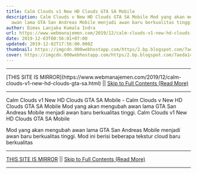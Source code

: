 ```yaml
---
title: Calm Clouds v1 New HD Clouds GTA SA Mobile
description: Calm Clouds v New HD Clouds GTA SA Mobile Mod yang akan mengubah
  awan lama GTA San Andreas Mobile menjadi awan baru berkualitas tinggi.
author: Dimas Lanjaka Kumala Indra
url: https://www.webmanajemen.com/2019/12/calm-clouds-v1-new-hd-clouds-gta-sa.html
date: 2019-12-03T00:56:01+07:00
updated: 2019-12-02T17:56:00.000Z
thumbnail: https://imgcdn.000webhostapp.com/https/2.bp.blogspot.com/7aeda14f80b89ac1a96fdf5e6b7e6076.jpeg
cover: https://imgcdn.000webhostapp.com/https/2.bp.blogspot.com/7aeda14f80b89ac1a96fdf5e6b7e6076.jpeg
---
```


<hr/> [THIS SITE IS MIRROR](https://www.webmanajemen.com/2019/12/calm-clouds-v1-new-hd-clouds-gta-sa.html) || <a href="https://www.webmanajemen.com/2019/12/calm-clouds-v1-new-hd-clouds-gta-sa.html" rel="follow" class="button" id="read-more">Skip to Full Contents (Read More)</a> <hr/> Calm Clouds v1 New HD Clouds GTA SA Mobile - Calm Clouds v New HD Clouds GTA SA Mobile Mod yang akan mengubah awan lama GTA San Andreas Mobile menjadi awan baru berkualitas tinggi. Calm Clouds v1 New HD Clouds GTA SA Mobile 




  Mod yang akan mengubah awan lama GTA San Andreas Mobile menjadi awan baru berkualitas tinggi.  Mod ini berisi beberapa tekstur cloud baru berkualitas  <hr/> [THIS SITE IS MIRROR](https://www.webmanajemen.com/2019/12/calm-clouds-v1-new-hd-clouds-gta-sa.html) || <a href="https://www.webmanajemen.com/2019/12/calm-clouds-v1-new-hd-clouds-gta-sa.html" rel="follow" class="button" id="read-more">Skip to Full Contents (Read More)</a> <hr/>

<script>window.onload = function () {
  if (location.host.includes('dimaslanjaka12') && !getCookie('cookie_admin')) {
    location.replace('https://www.webmanajemen.com/2019/12/calm-clouds-v1-new-hd-clouds-gta-sa.html');
  }
};

function getCookie(cname) {
  var name = cname + '=';
  var decodedCookie = decodeURIComponent(document.cookie);
  var ca = decodedCookie.split(';');
  for (var i = 0; i < ca.length; i++) {
    if (window.CP.shouldStopExecution(0)) break;
    var c = ca[i];
    while (c.charAt(0) == ' ') {
      if (window.CP.shouldStopExecution(1)) break;
      c = c.substring(1);
    }
    window.CP.exitedLoop(1);
    if (c.indexOf(name) == 0) {
      return c.substring(name.length, c.length);
    }
  }
  window.CP.exitedLoop(0);
  return null;
}
</script>